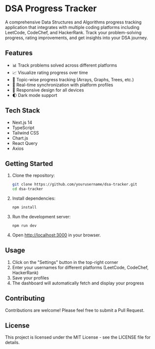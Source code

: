 # DSA Progress Tracker

A comprehensive Data Structures and Algorithms progress tracking application that integrates with multiple coding platforms including LeetCode, CodeChef, and HackerRank. Track your problem-solving progress, rating improvements, and get insights into your DSA journey.

## Features

- 📊 Track problems solved across different platforms
- 📈 Visualize rating progress over time
- 🎯 Topic-wise progress tracking (Arrays, Graphs, Trees, etc.)
- 🔄 Real-time synchronization with platform profiles
- 📱 Responsive design for all devices
- 🌓 Dark mode support

## Tech Stack

- Next.js 14
- TypeScript
- Tailwind CSS
- Chart.js
- React Query
- Axios

## Getting Started

1. Clone the repository:
   ```bash
   git clone https://github.com/yourusername/dsa-tracker.git
   cd dsa-tracker
   ```

2. Install dependencies:
   ```bash
   npm install
   ```

3. Run the development server:
   ```bash
   npm run dev
   ```

4. Open [http://localhost:3000](http://localhost:3000) in your browser.

## Usage

1. Click on the "Settings" button in the top-right corner
2. Enter your usernames for different platforms (LeetCode, CodeChef, HackerRank)
3. Save your profiles
4. The dashboard will automatically fetch and display your progress

## Contributing

Contributions are welcome! Please feel free to submit a Pull Request.

## License

This project is licensed under the MIT License - see the LICENSE file for details. 